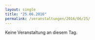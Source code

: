 ```yaml
---
layout: single
title: "25.06.2016"
permalink: /veranstaltungen/2016/06/25/
---
```


Keine Veranstaltung an diesem Tag.
